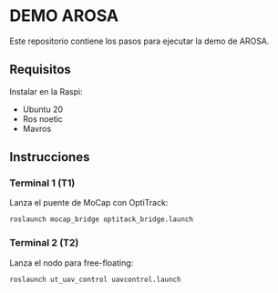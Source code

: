 # DEMO AROSA

Este repositorio contiene los pasos para ejecutar la demo de AROSA.

## Requisitos
Instalar en la Raspi:
- Ubuntu 20
- Ros noetic
- Mavros

## Instrucciones

### Terminal 1 (T1)

Lanza el puente de MoCap con OptiTrack:

```bash
roslaunch mocap_bridge optitack_bridge.launch
```

### Terminal 2 (T2)

Lanza el nodo para free-floating:

```bash
roslaunch ut_uav_control uavcontrol.launch
```
